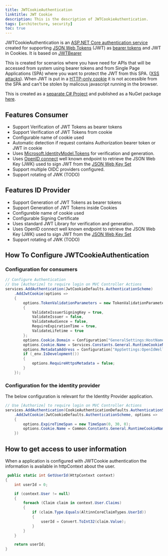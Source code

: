 ```yaml
---
title: JWTCookieAuthentication
linktitle: JWT Cookie
description: This is the description of JWTCookieAuthentication.
tags: [architecture, security]
toc: true
---
```


JWTCookieAuthentication is an [ASP.NET Core authentication service](https://docs.microsoft.com/en-us/aspnet/core/security/authentication/)
created for supporting [JSON Web Tokens](https://jwt.io/) (JWT) as [bearer tokens](https://oauth.net/2/bearer-tokens/) and JWT in Cookies. It is based
on [JWTBearer](https://github.com/aspnet/Security/tree/master/src/Microsoft.AspNetCore.Authentication.JwtBearer)

This is created for scenarios where you have need for APIs that will be accessed from system using bearer tokens and from
Single Page Applications (SPA) where you want to protect the JWT from this SPA. ([XSS attacks](<https://www.owasp.org/index.php/Cross-site_Scripting_(XSS)>)). When JWT is put in a
[HTTP-only cookie](https://www.owasp.org/index.php/HttpOnly) it is not accessible from the SPA and can't be stolen by malicous javascript
running in the browser.

This is created as a [separate C# Project](https://github.com/Altinn/altinn-authentication/tree/main/src/jwtcookie/Authentication) and published as a
NuGet package [here](https://www.nuget.org/packages/JWTCookieAuthentication/).

## Features Consumer

- Support Verification of JWT Tokens as bearer tokens
- Support Verification of JWT Tokens from cookie
- Configurable name of cookie used
- Automatic detection if request contains Authorization bearer token or JWT in cookie
- Uses [Microsoft.IdentityModel.Tokens](https://github.com/AzureAD/azure-activedirectory-identitymodel-extensions-for-dotnet) for verification and generation.
- Uses [OpenID connect](https://openid.net/connect/) well known endpoint to retrieve the JSON Web Key (JWK) used to sign JWT from the [JSON Web Key Set](https://auth0.com/docs/jwks)
- Support multiple OIDC providers configured.
- Support rotating of JWK (TODO)

## Features ID Provider

- Support Generation of JWT Tokens as bearer tokens
- Support Generation of JWT Tokens inside Cookies
- Configureble name of cookie used
- Configurable Signing Certificate
- Uses standard JWT Library for verification and generation.
- Uses OpenID connect well known endpoint to retrieve the JSON Web Key (JWK) used to sign JWT from the [JSON Web Key Set](https://auth0.com/docs/jwks)
- Support rotating of JWK (TODO)

## How To Configure JWTCookieAuthentication

### Configuration for consumers

```C#
// Configure Authentication
// Use [Authorize] to require login on MVC Controller Actions
services.AddAuthentication(JwtCookieDefaults.AuthenticationScheme)
    .AddJwtCookie(options =>
    {
        options.TokenValidationParameters = new TokenValidationParameters
        {
            ValidateIssuerSigningKey = true,
            ValidateIssuer = false,
            ValidateAudience = false,
            RequireExpirationTime = true,
            ValidateLifetime = true
        };
        options.Cookie.Domain = Configuration["GeneralSettings:HostName"];
        options.Cookie.Name = Services.Constants.General.RuntimeCookieName;
        options.MetadataAddress = Configuration["AppSettings:OpenIdWellKnownEndpoint"];
        if (_env.IsDevelopment())
        {
            options.RequireHttpsMetadata = false;
        }
    });
```

### Configuration for the identity provider

The below configuration is relevant for the Identity Provider application.

```C#
// Use [Authorize] to require login on MVC Controller Actions
services.AddAuthentication(CookieAuthenticationDefaults.AuthenticationScheme)
    .AddJwtCookie(JwtCookieDefaults.AuthenticationScheme, options =>
    {
        options.ExpireTimeSpan = new TimeSpan(0, 30, 0);
        options.Cookie.Name = Common.Constants.General.RuntimeCookieName;
    })
```

## How to get access to user information

When a application is configured with JWTCookie authentication the information is available in httpContext about the user.

```C#
 public static int GetUserId(HttpContext context)
{
    int userId = 0;

    if (context.User != null)
    {
        foreach (Claim claim in context.User.Claims)
        {
            if (claim.Type.Equals(AltinnCoreClaimTypes.UserId))
            {
                userId = Convert.ToInt32(claim.Value);
            }
        }
    }

    return userId;
}
```
